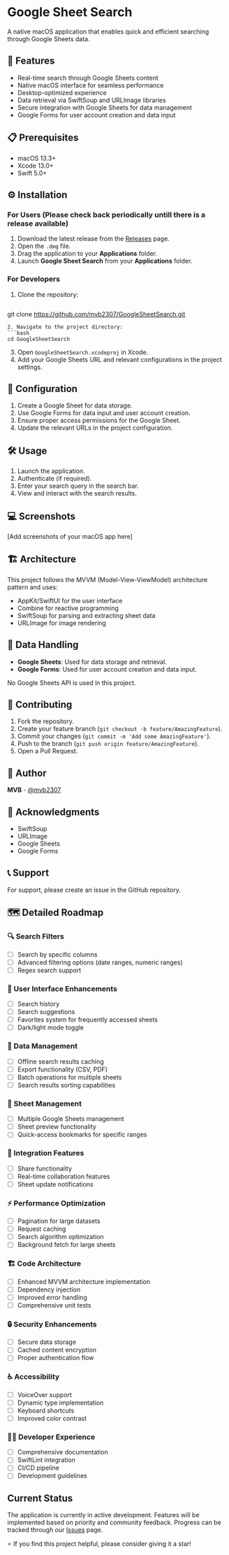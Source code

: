 # Google Sheet Search

A native macOS application that enables quick and efficient searching through Google Sheets data.

## 🚀 Features

- Real-time search through Google Sheets content
- Native macOS interface for seamless performance
- Desktop-optimized experience
- Data retrieval via SwiftSoup and URLImage libraries
- Secure integration with Google Sheets for data management
- Google Forms for user account creation and data input

## 📋 Prerequisites

- macOS 13.3+
- Xcode 13.0+
- Swift 5.0+

## ⚙️ Installation

### For Users (Please check back periodically untill there is a release available)
1. Download the latest release from the [Releases](https://github.com/mvb2307/GoogleSheetSearch/releases) page.
2. Open the `.dmg` file.
3. Drag the application to your **Applications** folder.
4. Launch **Google Sheet Search** from your **Applications** folder.

### For Developers
1. Clone the repository:
   ```bash
git clone https://github.com/mvb2307/GoogleSheetSearch.git
   ```
2. Navigate to the project directory:
   ```bash
cd GoogleSheetSearch
   ```
3. Open `GoogleSheetSearch.xcodeproj` in Xcode.
4. Add your Google Sheets URL and relevant configurations in the project settings.

## 🔑 Configuration

1. Create a Google Sheet for data storage.
2. Use Google Forms for data input and user account creation.
3. Ensure proper access permissions for the Google Sheet.
4. Update the relevant URLs in the project configuration.

## 🛠️ Usage

1. Launch the application.
2. Authenticate (if required).
3. Enter your search query in the search bar.
4. View and interact with the search results.

## 💻 Screenshots

[Add screenshots of your macOS app here]

## 🏗️ Architecture

This project follows the MVVM (Model-View-ViewModel) architecture pattern and uses:
- AppKit/SwiftUI for the user interface
- Combine for reactive programming
- SwiftSoup for parsing and extracting sheet data
- URLImage for image rendering

## 📄 Data Handling

- **Google Sheets**: Used for data storage and retrieval.
- **Google Forms**: Used for user account creation and data input.

No Google Sheets API is used in this project.

## 🤝 Contributing

1. Fork the repository.
2. Create your feature branch (`git checkout -b feature/AmazingFeature`).
3. Commit your changes (`git commit -m 'Add some AmazingFeature'`).
4. Push to the branch (`git push origin feature/AmazingFeature`).
5. Open a Pull Request.

## 👤 Author

**MVB** - [@mvb2307](https://github.com/mvb2307)

## 🙏 Acknowledgments

- SwiftSoup
- URLImage
- Google Sheets
- Google Forms

## 📞 Support

For support, please create an issue in the GitHub repository.

## 🗺️ Detailed Roadmap

### 🔍 Search Filters
- [ ] Search by specific columns
- [ ] Advanced filtering options (date ranges, numeric ranges)
- [ ] Regex search support

### 🎨 User Interface Enhancements
- [ ] Search history
- [ ] Search suggestions
- [ ] Favorites system for frequently accessed sheets
- [ ] Dark/light mode toggle

### 💾 Data Management
- [ ] Offline search results caching
- [ ] Export functionality (CSV, PDF)
- [ ] Batch operations for multiple sheets
- [ ] Search results sorting capabilities

### 📑 Sheet Management
- [ ] Multiple Google Sheets management
- [ ] Sheet preview functionality
- [ ] Quick-access bookmarks for specific ranges

### 🔄 Integration Features
- [ ] Share functionality
- [ ] Real-time collaboration features
- [ ] Sheet update notifications

### ⚡ Performance Optimization
- [ ] Pagination for large datasets
- [ ] Request caching
- [ ] Search algorithm optimization
- [ ] Background fetch for large sheets

### 🏗️ Code Architecture
- [ ] Enhanced MVVM architecture implementation
- [ ] Dependency injection
- [ ] Improved error handling
- [ ] Comprehensive unit tests

### 🔒 Security Enhancements
- [ ] Secure data storage
- [ ] Cached content encryption
- [ ] Proper authentication flow

### ♿ Accessibility
- [ ] VoiceOver support
- [ ] Dynamic type implementation
- [ ] Keyboard shortcuts
- [ ] Improved color contrast

### 👨‍💻 Developer Experience
- [ ] Comprehensive documentation
- [ ] SwiftLint integration
- [ ] CI/CD pipeline
- [ ] Development guidelines

## Current Status

The application is currently in active development. Features will be implemented based on priority and community feedback. Progress can be tracked through our [Issues](https://github.com/mvb2307/GoogleSheetSearch/issues) page.

⭐️ If you find this project helpful, please consider giving it a star!

